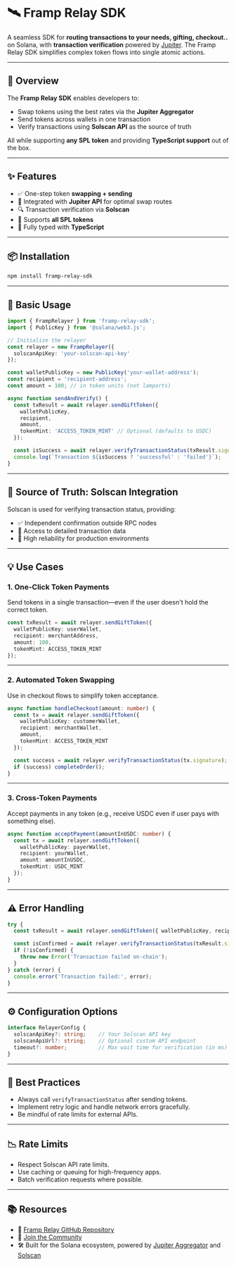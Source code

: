 # 🛰️ Framp Relay SDK

A seamless SDK for **routing transactions to your needs, gifting, checkout..** on Solana, with **transaction verification** powered by [Jupiter](https://x.com/jupiterExchange). The Framp Relay SDK simplifies complex token flows into single atomic actions.

---

## 🚀 Overview

The **Framp Relay SDK** enables developers to:

- Swap tokens using the best rates via the **Jupiter Aggregator**
- Send tokens across wallets in one transaction
- Verify transactions using **Solscan API** as the source of truth

All while supporting **any SPL token** and providing **TypeScript support** out of the box.

---

## ✨ Features

- ✅ One-step token **swapping + sending**
- 🔄 Integrated with **Jupiter API** for optimal swap routes
- 🔍 Transaction verification via **Solscan**
- 💸 Supports **all SPL tokens**
- 🧠 Fully typed with **TypeScript**

---

## 📦 Installation

```bash
npm install framp-relay-sdk
```

---

## 🧪 Basic Usage

```ts
import { FrampRelayer } from 'framp-relay-sdk';
import { PublicKey } from '@solana/web3.js';

// Initialize the relayer
const relayer = new FrampRelayer({
  solscanApiKey: 'your-solscan-api-key'
});

const walletPublicKey = new PublicKey('your-wallet-address');
const recipient = 'recipient-address';
const amount = 100; // in token units (not lamports)

async function sendAndVerify() {
  const txResult = await relayer.sendGiftToken({
    walletPublicKey,
    recipient,
    amount,
    tokenMint: 'ACCESS_TOKEN_MINT' // Optional (defaults to USDC)
  });

  const isSuccess = await relayer.verifyTransactionStatus(txResult.signature);
  console.log(`Transaction ${isSuccess ? 'successful' : 'failed'}`);
}
```

---

## 🔐 Source of Truth: Solscan Integration

Solscan is used for verifying transaction status, providing:

- ✅ Independent confirmation outside RPC nodes
- 🧾 Access to detailed transaction data
- 🚀 High reliability for production environments

---

## 💡 Use Cases

### 1. One-Click Token Payments

Send tokens in a single transaction—even if the user doesn't hold the correct token.

```ts
const txResult = await relayer.sendGiftToken({
  walletPublicKey: userWallet,
  recipient: merchantAddress,
  amount: 100,
  tokenMint: ACCESS_TOKEN_MINT
});
```

---

### 2. Automated Token Swapping

Use in checkout flows to simplify token acceptance.

```ts
async function handleCheckout(amount: number) {
  const tx = await relayer.sendGiftToken({
    walletPublicKey: customerWallet,
    recipient: merchantWallet,
    amount,
    tokenMint: ACCESS_TOKEN_MINT
  });

  const success = await relayer.verifyTransactionStatus(tx.signature);
  if (success) completeOrder();
}
```

---

### 3. Cross-Token Payments

Accept payments in any token (e.g., receive USDC even if user pays with something else).

```ts
async function acceptPayment(amountInUSDC: number) {
  const tx = await relayer.sendGiftToken({
    walletPublicKey: payerWallet,
    recipient: yourWallet,
    amount: amountInUSDC,
    tokenMint: USDC_MINT
  });
}
```

---

## ⚠️ Error Handling

```ts
try {
  const txResult = await relayer.sendGiftToken({ walletPublicKey, recipient, amount });

  const isConfirmed = await relayer.verifyTransactionStatus(txResult.signature);
  if (!isConfirmed) {
    throw new Error('Transaction failed on-chain');
  }
} catch (error) {
  console.error('Transaction failed:', error);
}
```

---

## ⚙️ Configuration Options

```ts
interface RelayerConfig {
  solscanApiKey?: string;    // Your Solscan API key
  solscanApiUrl?: string;    // Optional custom API endpoint
  timeout?: number;          // Max wait time for verification (in ms)
}
```

---

## 🧠 Best Practices

- Always call `verifyTransactionStatus` after sending tokens.
- Implement retry logic and handle network errors gracefully.
- Be mindful of rate limits for external APIs.

---

## 📉 Rate Limits

- Respect Solscan API rate limits.
- Use caching or queuing for high-frequency apps.
- Batch verification requests where possible.

---

## 📚 Resources

- 🔗 [Framp Relay GitHub Repository](https://github.com/OkarFabianTheWise/framp-relay-sdk)
- 💬 [Join the Community](https://t.me/fiatrouter)
- 🛠️ Built for the Solana ecosystem, powered by [Jupiter Aggregator](https://jup.ag) and [Solscan](https://solscan.io)